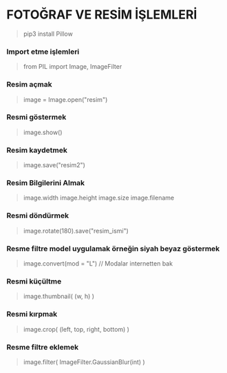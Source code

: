 # FOTOĞRAF VE RESİM İŞLEMLERİ

> pip3 install Pillow

### Import etme işlemleri
> from PIL import Image, ImageFilter

### Resim açmak
> image = Image.open("resim")

### Resmi göstermek
> image.show()

### Resim kaydetmek
> image.save("resim2")

### Resim Bilgilerini Almak
> image.width
> image.height
> image.size
> image.filename

### Resmi döndürmek
> image.rotate(180).save("resim_ismi")

### Resme filtre model uygulamak örneğin siyah beyaz göstermek
> image.convert(mod = "L") // Modalar internetten bak

### Resmi küçültme
> image.thumbnail(  (w, h) )

### Resmi kırpmak
> image.crop( (left, top, right, bottom) )

### Resme filtre eklemek
> image.filter( ImageFilter.GaussianBlur(int) )
